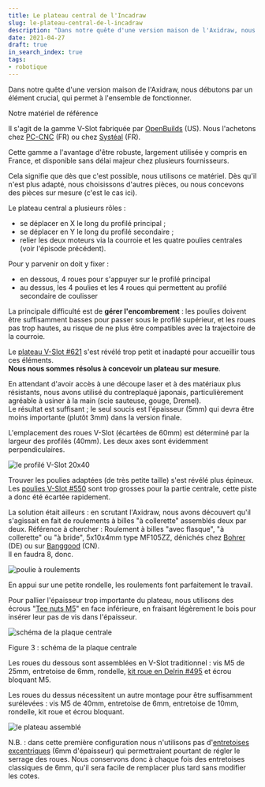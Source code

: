 ```yaml
---
title: Le plateau central de l'Incadraw
slug: le-plateau-central-de-l-incadraw
description: "Dans notre quête d'une version maison de l'Axidraw, nous débutons par un élément crucial, qui permet à l'ensemble de fonctionner."
date: 2021-04-27
draft: true
in_search_index: true
tags:
- robotique
---
```


Dans notre quête d'une version maison de l'Axidraw, nous débutons par un élément crucial, qui permet à l'ensemble de fonctionner.

Notre matériel de référence

Il s'agit de la gamme V-Slot fabriquée par [OpenBuilds](https://openbuildspartstore.com/) (US). Nous l'achetons chez [PC-CNC](https://pccnc-shop.fr/) (FR) ou chez [Systéal](https://www.systeal.com/) (FR).

Cette gamme a l'avantage d'être robuste, largement utilisée y compris en France, et disponible sans délai majeur chez plusieurs fournisseurs.

Cela signifie que dès que c'est possible, nous utilisons ce matériel. Dès qu'il n'est plus adapté, nous choisissons d'autres pièces, ou nous concevons des pièces sur mesure (c'est le cas ici).

Le plateau central a plusieurs rôles :

-   se déplacer en X le long du profilé principal ;
-   se déplacer en Y le long du profilé secondaire ;
-   relier les deux moteurs via la courroie et les quatre poulies centrales (voir l'épisode précédent).

Pour y parvenir on doit y fixer :

-   en dessous, 4 roues pour s'appuyer sur le profilé principal
-   au dessus, les 4 poulies et les 4 roues qui permettent au profilé secondaire de coulisser

La principale difficulté est de **gérer l'encombrement** : les poulies doivent être suffisamment basses pour passer sous le profilé supérieur, et les roues pas trop hautes, au risque de ne plus être compatibles avec la trajectoire de la courroie.

Le [plateau V-Slot #621](https://openbuildspartstore.com/v-slot-gantry-plate-universal/) s'est révélé trop petit et inadapté pour accueillir tous ces éléments.  
**Nous nous sommes résolus à concevoir un plateau sur mesure**.

En attendant d'avoir accès à une découpe laser et à des matériaux plus résistants, nous avons utilisé du contreplaqué japonais, particulièrement agréable à usiner à la main (scie sauteuse, gouge, Dremel).  
Le résultat est suffisant ; le seul soucis est l'épaisseur (5mm) qui devra être moins importante (plutôt 3mm) dans la version finale.

L'emplacement des roues V-Slot (écartées de 60mm) est déterminé par la largeur des profilés (40mm). Les deux axes sont évidemment perpendiculaires.

![le profilé V-Slot 20x40](profile-vslot.jpg "Profilé V-Slot")

Trouver les poulies adaptées (de très petite taille) s'est révélé plus épineux. Les [poulies V-Slot #550](https://openbuildspartstore.com/smooth-idler-pulley-kit/) sont trop grosses pour la partie centrale, cette piste a donc été écartée rapidement.

La solution était ailleurs : en scrutant l'Axidraw, nous avons découvert qu'il s'agissait en fait de roulements à billes "à collerette" assemblés deux par deux. Référence à chercher : Roulement à billes "avec flasque", "à collerette" ou "à bride", 5x10x4mm type MF105ZZ, dénichés chez [Bohrer](https://www.bohrer-onlineshop.de/) (DE) ou sur [Banggood](https://www.banggood.com/) (CN).  
Il en faudra 8, donc.

![poulie à roulements](poulie.jpg "Poulie à roulements")

En appui sur une petite rondelle, les roulements font parfaitement le travail.

Pour pallier l'épaisseur trop importante du plateau, nous utilisons des écrous "[Tee nuts M5](https://openbuildspartstore.com/tee-nuts-m5-10-pack/)" en face inférieure, en fraisant légèrement le bois pour insérer leur pas de vis dans l'épaisseur.

![schéma de la plaque centrale](incadraw_mainplate.png "Schéma plaque centrale")

Figure 3 : schéma de la plaque centrale

Les roues du dessous sont assemblées en V-Slot traditionnel : vis M5 de 25mm, entretoise de 6mm, rondelle, [kit roue en Delrin #495](https://openbuildspartstore.com/delrin-mini-v-wheel-kit/) et écrou bloquant M5.

Les roues du dessus nécessitent un autre montage pour être suffisamment surélevées : vis M5 de 40mm, entretoise de 6mm, entretoise de 10mm, rondelle, kit roue et écrou bloquant.

![le plateau assemblé](plateau.jpg "Plateau assemblé")

N.B. : dans cette première configuration nous n'utilisons pas d'[entretoises excentriques](https://openbuildspartstore.com/eccentric-spacer/) (6mm d'épaisseur) qui permettraient pourtant de régler le serrage des roues. Nous conservons donc à chaque fois des entretoises classiques de 6mm, qu'il sera facile de remplacer plus tard sans modifier les cotes.
